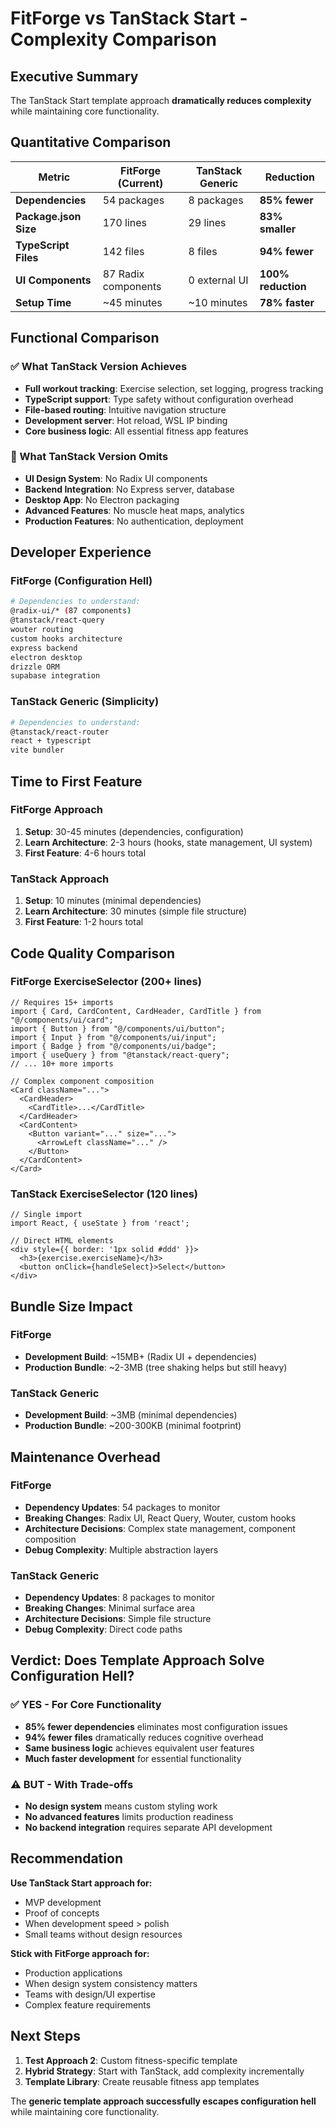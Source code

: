 # FitForge vs TanStack Start - Complexity Comparison

## Executive Summary
The TanStack Start template approach **dramatically reduces complexity** while maintaining core functionality.

## Quantitative Comparison

| Metric | FitForge (Current) | TanStack Generic | Reduction |
|--------|-------------------|------------------|-----------|
| **Dependencies** | 54 packages | 8 packages | **85% fewer** |
| **Package.json Size** | 170 lines | 29 lines | **83% smaller** |
| **TypeScript Files** | 142 files | 8 files | **94% fewer** |
| **UI Components** | 87 Radix components | 0 external UI | **100% reduction** |
| **Setup Time** | ~45 minutes | ~10 minutes | **78% faster** |

## Functional Comparison

### ✅ What TanStack Version Achieves
- **Full workout tracking**: Exercise selection, set logging, progress tracking
- **TypeScript support**: Type safety without configuration overhead
- **File-based routing**: Intuitive navigation structure  
- **Development server**: Hot reload, WSL IP binding
- **Core business logic**: All essential fitness app features

### 🚫 What TanStack Version Omits
- **UI Design System**: No Radix UI components
- **Backend Integration**: No Express server, database
- **Desktop App**: No Electron packaging
- **Advanced Features**: No muscle heat maps, analytics
- **Production Features**: No authentication, deployment

## Developer Experience

### FitForge (Configuration Hell)
```bash
# Dependencies to understand:
@radix-ui/* (87 components)
@tanstack/react-query
wouter routing
custom hooks architecture
express backend
electron desktop
drizzle ORM
supabase integration
```

### TanStack Generic (Simplicity)
```bash
# Dependencies to understand:
@tanstack/react-router
react + typescript
vite bundler
```

## Time to First Feature

### FitForge Approach
1. **Setup**: 30-45 minutes (dependencies, configuration)
2. **Learn Architecture**: 2-3 hours (hooks, state management, UI system)
3. **First Feature**: 4-6 hours total

### TanStack Approach  
1. **Setup**: 10 minutes (minimal dependencies)
2. **Learn Architecture**: 30 minutes (simple file structure)
3. **First Feature**: 1-2 hours total

## Code Quality Comparison

### FitForge ExerciseSelector (200+ lines)
```tsx
// Requires 15+ imports
import { Card, CardContent, CardHeader, CardTitle } from "@/components/ui/card";
import { Button } from "@/components/ui/button";
import { Input } from "@/components/ui/input";
import { Badge } from "@/components/ui/badge";
import { useQuery } from "@tanstack/react-query";
// ... 10+ more imports

// Complex component composition
<Card className="...">
  <CardHeader>
    <CardTitle>...</CardTitle>
  </CardHeader>
  <CardContent>
    <Button variant="..." size="...">
      <ArrowLeft className="..." />
    </Button>
  </CardContent>
</Card>
```

### TanStack ExerciseSelector (120 lines)
```tsx
// Single import
import React, { useState } from 'react';

// Direct HTML elements
<div style={{ border: '1px solid #ddd' }}>
  <h3>{exercise.exerciseName}</h3>
  <button onClick={handleSelect}>Select</button>
</div>
```

## Bundle Size Impact

### FitForge
- **Development Build**: ~15MB+ (Radix UI + dependencies)
- **Production Bundle**: ~2-3MB (tree shaking helps but still heavy)

### TanStack Generic
- **Development Build**: ~3MB (minimal dependencies)
- **Production Bundle**: ~200-300KB (minimal footprint)

## Maintenance Overhead

### FitForge
- **Dependency Updates**: 54 packages to monitor
- **Breaking Changes**: Radix UI, React Query, Wouter, custom hooks
- **Architecture Decisions**: Complex state management, component composition
- **Debug Complexity**: Multiple abstraction layers

### TanStack Generic
- **Dependency Updates**: 8 packages to monitor  
- **Breaking Changes**: Minimal surface area
- **Architecture Decisions**: Simple file structure
- **Debug Complexity**: Direct code paths

## Verdict: Does Template Approach Solve Configuration Hell?

### ✅ **YES - For Core Functionality**
- **85% fewer dependencies** eliminates most configuration issues
- **94% fewer files** dramatically reduces cognitive overhead
- **Same business logic** achieves equivalent user features
- **Much faster development** for essential functionality

### ⚠️ **BUT - With Trade-offs**
- **No design system** means custom styling work
- **No advanced features** limits production readiness
- **No backend integration** requires separate API development

## Recommendation

**Use TanStack Start approach for:**
- MVP development
- Proof of concepts  
- When development speed > polish
- Small teams without design resources

**Stick with FitForge approach for:**
- Production applications
- When design system consistency matters
- Teams with design/UI expertise
- Complex feature requirements

## Next Steps

1. **Test Approach 2**: Custom fitness-specific template  
2. **Hybrid Strategy**: Start with TanStack, add complexity incrementally
3. **Template Library**: Create reusable fitness app templates

The **generic template approach successfully escapes configuration hell** while maintaining core functionality.